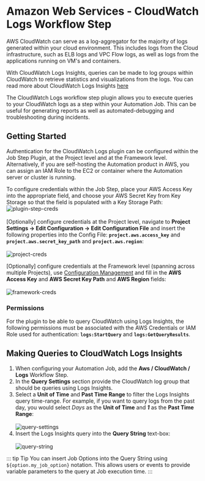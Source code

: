# Amazon Web Services - CloudWatch Logs Workflow Step

AWS CloudWatch can serve as a log-aggregator for the majority of logs generated within your cloud environment. 
This includes logs from the Cloud infrastructure, such as ELB logs and VPC Flow logs, as well as logs from the applications running on VM's and containers.

With CloudWatch Logs Insights, queries can be made to log groups within CloudWatch to retrieve statistics and visualizations from the logs.
You can read more about CloudWatch Logs Insights [here](https://docs.aws.amazon.com/AmazonCloudWatch/latest/logs/AnalyzingLogData.html)

The CloudWatch Logs workflow step plugin allows you to execute queries to your CloudWatch logs as a step within your Automation Job. This can be useful for generating reports as well as automated-debugging and troubleshooting during incidents.

## Getting Started

Authentication for the CloudWatch Logs plugin can be configured within the Job Step Plugin, at the Project level and at the Framework level. 
Alternatively, if you are self-hosting the Automation product in AWS, you can assign an IAM Role to the EC2 or container where the Automation server or cluster is running.

To configure credentials within the Job Step, place your AWS Access Key into the appropriate field, and choose your AWS Secret Key from Key Storage so that the field is populated with a Key Storage Path:
![plugin-step-creds](@assets/img/aws-cloudwatch-logs-creds.png)<br>
<br>
[Optionally] configure credentials at the Project level, navigate to **Project Settings -> Edit Configuration -> Edit Configuration File** and insert the following properties into the Config File:
**`project.aws.access_key`** and **`project.aws.secret_key_path`** and **`project.aws.region`**:<br><br>
![project-creds](@assets/img/aws-cloudwatch-logs-project-creds.png)<br>

[Optionally] configure credentials at the Framework level (spanning across multiple Projects), use [Configuration Management](/manual/configuration-mgmt/configmgmt.html#configuration-management-enterprise)
and fill in the **AWS Access Key** and **AWS Secret Key Path** and **AWS Region** fields:<br><br>
![framework-creds](@assets/img/aws-cloudwatch-logs-framework-creds.png)

### Permissions

For the plugin to be able to query CloudWatch using Logs Insights, the following permissions must be associated with the AWS Credentials or IAM Role used for authentication:
**`logs:StartQuery`** and **`logs:GetQueryResults`**.

## Making Queries to CloudWatch Logs Insights

1. When configuring your Automation Job, add the **Aws / CloudWatch / Logs** Workflow Step.
2. In the **Query Settings** section provide the CloudWatch log group that should be queries using Logs Insights.
3. Select a **Unit of Time** and **Past Time Range** to filter the Logs Insights query time-range. 
For example, if you want to query logs from the past day, you would select _Days_ as the **Unit of Time** and **_1_** as the **Past Time Range**:
<br><br>![query-settings](@assets/img/aws-cloudwatch-logs-query-setting.png)<br>
4. Insert the Logs Insights query into the **Query String** text-box:
<br><br>![query-string](@assets/img/aws-cloudwatch-logs-query-string.png)<br>

::: tip Tip
You can insert Job Options into the Query String using `${option.my_job_option}` notation. This allows users or events to provide variable parameters to the query at Job execution time.
:::
